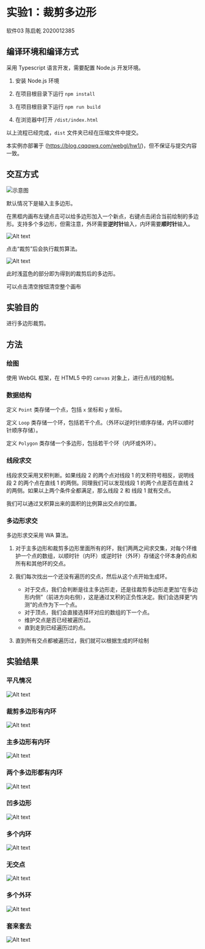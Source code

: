 # 实验1：裁剪多边形

软件03 陈启乾 2020012385

## 编译环境和编译方式

采用 Typescript 语言开发，需要配置 Node.js 开发环境。

1. 安装 Node.js 环境

2. 在项目根目录下运行 `npm install`

3. 在项目根目录下运行 `npm run build`

4. 在浏览器中打开 `/dist/index.html`

以上流程已经完成，`dist` 文件夹已经在压缩文件中提交。

本实例亦部署于 (https://blog.cqqqwq.com/webgl/hw1/)，但不保证与提交内容一致。

## 交互方式

![示意图](image.png)

默认情况下是输入主多边形。

在黑框内画布左键点击可以给多边形加入一个新点，右键点击闭合当前绘制的多边形。支持多个多边形，但需注意，外环需要**逆时针**输入，内环需要**顺时针**输入。

![Alt text](image-1.png)

点击“裁剪”后会执行裁剪算法。

![Alt text](image-2.png)

此时浅蓝色的部分即为得到的裁剪后的多边形。

可以点击清空按钮清空整个画布

## 实验目的

进行多边形裁剪。

## 方法

### 绘图

使用 WebGL 框架，在 HTML5 中的 `canvas` 对象上，进行点/线的绘制。

### 数据结构

定义 `Point` 类存储一个点，包括 `x` 坐标和 `y` 坐标。

定义 `Loop` 类存储一个环，包括若干个点。（外环以逆时针顺序存储，内环以顺时针顺序存储）。

定义 `Polygon` 类存储一个多边形，包括若干个环（内环或外环）。

### 线段求交

线段求交采用叉积判断。如果线段 2 的两个点对线段 1 的叉积符号相反，说明线段 2 的两个点在直线 1 的两侧。同理我们可以发现线段 1 的两个点是否在直线 2 的两侧。如果以上两个条件全都满足，那么线段 2 和 线段 1 就有交点。

我们可以通过叉积算出来的面积的比例算出交点的位置。

### 多边形求交

多边形求交采用 WA 算法。

1. 对于主多边形和裁剪多边形里面所有的环，我们两两之间求交集，对每个环维护一个点的数组，以顺时针（内环）或逆时针（外环）存储这个环本身的点和所有和其他环的交点。

2. 我们每次找出一个还没有遍历的交点，然后从这个点开始生成环。

    + 对于交点，我们会判断是往主多边形走，还是往裁剪多边形走更加“在多边形内侧”（前进方向右侧），这是通过叉积的正负性决定。我们会选择更“内测”的点作为下一个点。
    + 对于顶点，我们会直接选择环对应的数组的下一个点。
    + 维护交点是否已经被遍历过。
    + 直到走到已经遍历过的点。

3. 直到所有交点都被遍历过，我们就可以根据生成的环绘制


## 实验结果


### 平凡情况

![Alt text](image-3.png)


### 裁剪多边形有内环

![Alt text](image-4.png)

### 主多边形有内环

![Alt text](image-5.png)


### 两个多边形都有内环

![Alt text](image-6.png)


### 凹多边形

![Alt text](image-7.png)


### 多个内环

![Alt text](image-8.png)

### 无交点

![Alt text](image-9.png)

### 多个外环

![Alt text](image-10.png)

### 套来套去

![Alt text](image-11.png)